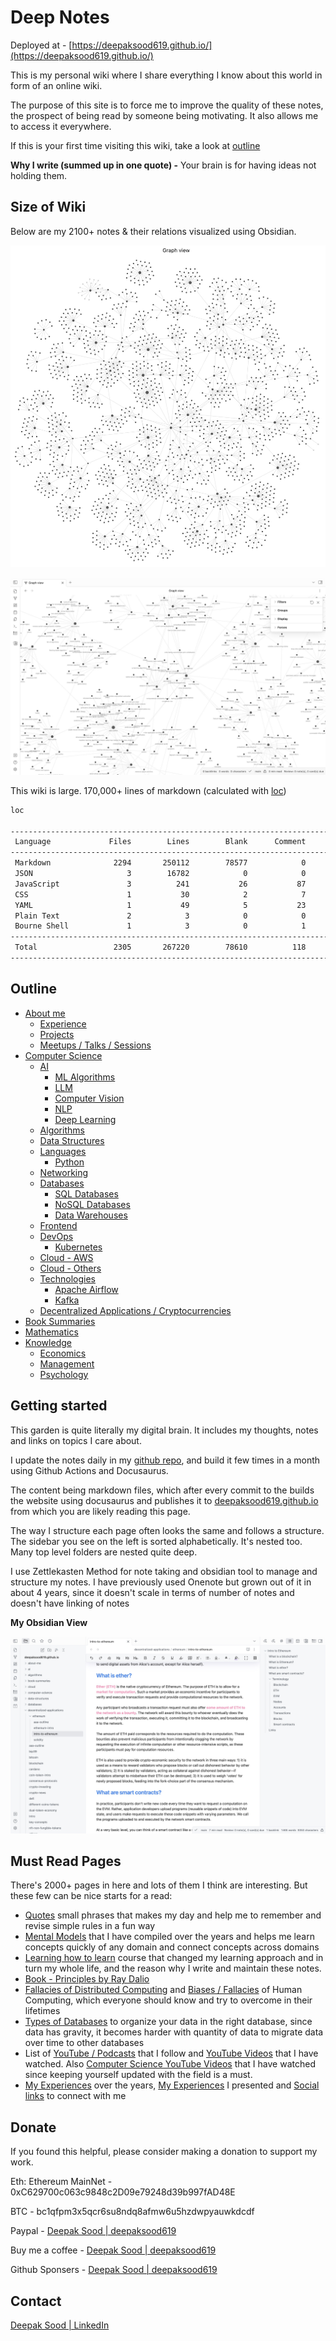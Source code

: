 # Deep Notes

Deployed at - [https://deepaksood619.github.io/](https://deepaksood619.github.io/)

This is my personal wiki where I share everything I know about this world in form of an online wiki.

The purpose of this site is to force me to improve the quality of these notes, the prospect of being read by someone being motivating. It also allows me to access it everywhere.

If this is your first time visiting this wiki, take a look at [outline](https://deepaksood619.github.io/#outline)

**Why I write (summed up in one quote) -** Your brain is for having ideas not holding them.

## Size of Wiki

Below are my 2100+ notes & their relations visualized using Obsidian.

![All Notes Visualized in an Obsidian Graph](notes-visualized.jpg)

![All Notes Visualized Zoomed in an Obsidian Graph](notes-visualized-zoom.jpg)

This wiki is large. 170,000+ lines of markdown (calculated with [loc](https://github.com/cgag/loc))

```bash
loc

--------------------------------------------------------------------------------
 Language             Files        Lines        Blank      Comment         Code
--------------------------------------------------------------------------------
 Markdown              2294       250112        78577            0       171535
 JSON                     3        16782            0            0        16782
 JavaScript               3          241           26           87          128
 CSS                      1           30            2            7           21
 YAML                     1           49            5           23           21
 Plain Text               2            3            0            0            3
 Bourne Shell             1            3            0            1            2
--------------------------------------------------------------------------------
 Total                 2305       267220        78610          118       188492
--------------------------------------------------------------------------------
```

## Outline

- [About me](https://deepaksood619.github.io/about-deepak-sood/)
    - [Experience](https://deepaksood619.github.io/about-deepak-sood/experience/)
    - [Projects](https://deepaksood619.github.io/about-deepak-sood/projects/)
    - [Meetups / Talks / Sessions](https://deepaksood619.github.io/about-deepak-sood/meetups-talks-sessions/)
- [Computer Science](https://deepaksood619.github.io/computer-science/)
    - [AI](https://deepaksood619.github.io/ai/)
        - [ML Algorithms](https://deepaksood619.github.io/ai/ml-algorithms/)
        - [LLM](https://deepaksood619.github.io/ai/llm/)
        - [Computer Vision](https://deepaksood619.github.io/ai/computer-vision-cv/)
        - [NLP](https://deepaksood619.github.io/ai/nlp/)
        - [Deep Learning](https://deepaksood619.github.io/ai/deep-learning/)
    - [Algorithms](https://deepaksood619.github.io/algorithms/)
    - [Data Structures](https://deepaksood619.github.io/data-structures/)
    - [Languages](https://deepaksood619.github.io/languages/)
        - [Python](https://deepaksood619.github.io/python/)
    - [Networking](https://deepaksood619.github.io/networking/)
    - [Databases](https://deepaksood619.github.io/databases/)
        - [SQL Databases](https://deepaksood619.github.io/databases/sql-databases/)
        - [NoSQL Databases](https://deepaksood619.github.io/databases/nosql-databases/)
        - [Data Warehouses](https://deepaksood619.github.io/databases/data-warehouses/)
    - [Frontend](https://deepaksood619.github.io/frontend/)
    - [DevOps](https://deepaksood619.github.io/devops/)
        - [Kubernetes](https://deepaksood619.github.io/devops/kubernetes/)
    - [Cloud - AWS](https://deepaksood619.github.io/cloud/aws/)
    - [Cloud - Others](https://deepaksood619.github.io/cloud/others/)
    - [Technologies](https://deepaksood619.github.io/technologies/)
        - [Apache Airflow](https://deepaksood619.github.io/technologies/apache-airflow/)
        - [Kafka](https://deepaksood619.github.io/technologies/kafka/)
    - [Decentralized Applications / Cryptocurrencies](https://deepaksood619.github.io/decentralized-applications/)
- [Book Summaries](https://deepaksood619.github.io/book-summaries/)
- [Mathematics](https://deepaksood619.github.io/mathematics/)
- [Knowledge](https://deepaksood619.github.io/knowledge/)
    - [Economics](https://deepaksood619.github.io/economics/)
    - [Management](https://deepaksood619.github.io/management/)
    - [Psychology](https://deepaksood619.github.io/psychology/)

## Getting started

This garden is quite literally my digital brain. It includes my thoughts, notes and links on topics I care about.

I update the notes daily in my [github repo](https://github.com/deepaksood619/deepaksood619.github.io/), and build it few times in a month using Github Actions and Docusaurus.

The content being markdown files, which after every commit to the builds the website using docusaurus and publishes it to [deepaksood619.github.io](https://deepaksood619.github.io/) from which you are likely reading this page.

The way I structure each page often looks the same and follows a structure. The sidebar you see on the left is sorted alphabetically. It's nested too. Many top level folders are nested quite deep.

I use Zettlekasten Method for note taking and obsidian tool to manage and structure my notes. I have previously used Onenote but grown out of it in about 4 years, since it doesn't scale in terms of number of notes and doesn't have linking of notes

**My Obsidian View**

![Obsidian Screenshot](obsidian-screenshot.jpg)

## Must Read Pages

There's 2000+ pages in here and lots of them I think are interesting. But these few can be nice starts for a read:

- [Quotes](https://deepaksood619.github.io/knowledge/quotes-proverbs/) small phrases that makes my day and help me to remember and revise simple rules in a fun way
- [Mental Models](https://deepaksood619.github.io/knowledge/general/mental-models/) that I have compiled over the years and helps me learn concepts quickly of any domain and connect concepts across domains
- [Learning how to learn](https://deepaksood619.github.io/psychology/learning/learning-intro/) course that changed my learning approach and in turn my whole life, and the reason why I write and maintain these notes.
- [Book - Principles by Ray Dalio](https://deepaksood619.github.io/book-summaries/principles/)
- [Fallacies of Distributed Computing](https://deepaksood619.github.io/computer-science/distributed-system/fallacies-and-problems/) and [Biases / Fallacies](https://deepaksood619.github.io/psychology/biases-fallacies/) of Human Computing, which everyone should know and try to overcome in their lifetimes
- [Types of Databases](https://deepaksood619.github.io/databases/concepts/types-of-databases/) to organize your data in the right database, since data has gravity, it becomes harder with quantity of data to migrate data over time to other databases
- List of [YouTube / Podcasts](https://deepaksood619.github.io/knowledge/youtube-podcasts-magazine-apps/) that I follow and [YouTube Videos](https://deepaksood619.github.io/knowledge/links/) that I have watched. Also [Computer Science YouTube Videos](https://deepaksood619.github.io/computer-science/links/) that I have watched since keeping yourself updated with the field is a must.
- [My Experiences](https://deepaksood619.github.io/about-deepak-sood/experience/) over the years, [My Experiences](https://deepaksood619.github.io/about-deepak-sood/meetups-talks-sessions/) I presented and [Social links](https://deepaksood619.github.io/about-deepak-sood/social-links/) to connect with me

## Donate

If you found this helpful, please consider making a donation to support my work.

Eth: Ethereum MainNet - 0xC629700c063c9848c2D09e79248d39b997fAD48E

BTC - bc1qfpm3x5qcr6su8ndq8afmw6u5hzdwpyauwkdcdf

Paypal - [Deepak Sood | deepaksood619](https://paypal.me/deepaksood619?country.x=IN&locale.x=en_GB)

Buy me a coffee - [Deepak Sood | deepaksood619](https://www.buymeacoffee.com/deepaksood619)

Github Sponsers - [Deepak Sood | deepaksood619](https://github.com/sponsors/deepaksood619)

## Contact

[Deepak Sood | LinkedIn](https://www.linkedin.com/in/deepaksood619/)
